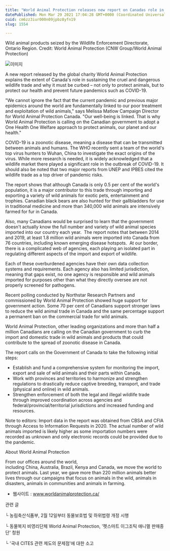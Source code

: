 ```yaml
---
title: "World Animal Protection releases new report on Canadas role in the global commercial wildlife trade"
datePublished: Mon Mar 29 2021 17:04:28 GMT+0000 (Coordinated Universal Time)
cuid: cm6zz3iur000n09jpbz8yfn19
slug: 1554

---
```



Wild animal products seized by the Wildlife Enforcement Directorate, Ontario Region. Credit: World Animal Protection (CNW Group/World Animal Protection)

![이미지](https://cdn.hashnode.com/res/hashnode/image/upload/v1739247569827/c0264391-a08b-4660-945a-3e99b08c92f8.jpeg)

A new report released by the global charity World Animal Protection explains the extent of Canada's role in sustaining the cruel and dangerous wildlife trade and why it must be curbed – not only to protect animals, but to protect our health and prevent future pandemics such as COVID-19.

"We cannot ignore the fact that the current pandemic and previous major epidemics around the world are fundamentally linked to our poor treatment and exploitation of wild animals," says Melissa Matlow Campaign Director for World Animal Protection Canada. "Our well-being is linked. That is why World Animal Protection is calling on the Canadian government to adopt a One Health One Welfare approach to protect animals, our planet and our health."

COVID-19 is a zoonotic disease, meaning a disease that can be transmitted between animals and humans. The WHO recently sent a team of the world's top virus hunters to Wuhan, China to investigate the exact origins of the virus. While more research is needed, it is widely acknowledged that a wildlife market there played a significant role in the outbreak of COVID-19. It should also be noted that two major reports from UNEP and IPBES cited the wildlife trade as a top driver of pandemic risks.

The report shows that although Canada is only 0.5 per cent of the world's population, it is a major contributor to this trade through importing and exporting a variety of wild animals for exotic pets, entertainment and trophies. Canadian black bears are also hunted for their gallbladders for use in traditional medicine and more than 340,000 wild animals are intensively farmed for fur in Canada.

Also, many Canadians would be surprised to learn that the government doesn't actually know the full number and variety of wild animal species imported into our country each year.  The report notes that between 2014 and 2019, at least 1.8 million wild animals were imported into Canada from 76 countries, including known emerging disease hotspots.  At our border, there is a complicated web of agencies, each playing an isolated part in regulating different aspects of the import and export of wildlife.

Each of these overburdened agencies have their own data collection systems and requirements. Each agency also has limited jurisdiction, meaning that gaps exist, no one agency is responsible and wild animals imported for purposes other than what they directly oversee are not properly screened for pathogens.

Recent polling conducted by Northstar Research Partners and commissioned by World Animal Protection showed huge support for government action. Some 70 per cent of Canadians support stronger laws to reduce the wild animal trade in Canada and the same percentage support a permanent ban on the commercial trade for wild animals.

World Animal Protection, other leading organizations and more than half a million Canadians are calling on the Canadian government to curb the import and domestic trade in wild animals and products that could contribute to the spread of zoonotic disease in Canada.

The report calls on the Government of Canada to take the following initial steps:

- Establish and fund a comprehensive system for monitoring the import, export and sale of wild animals and their parts within Canada.
- Work with provinces and territories to harmonize and strengthen regulations to drastically reduce captive breeding, transport, and trade (physical and online) in wild animals.
- Strengthen enforcement of both the legal and illegal wildlife trade through improved coordination across agencies and federal/provincial/territorial jurisdictions and increased funding and resources.

Note to editors: Import data in the report was obtained from CBSA and CFIA through Access to Information Requests in 2020. The actual number of wild animals imported is likely higher as some importation numbers were recorded as unknown and only electronic records could be provided due to the pandemic.

About World Animal Protection

From our offices around the world, including China, Australia, Brazil, Kenya and Canada, we move the world to protect animals. Last year, we gave more than 220 million animals better lives through our campaigns that focus on animals in the wild, animals in disasters, animals in communities and animals in farming.

- 웹사이트 : www.worldanimalprotection.ca/

관련 글

└ 농림축산식품부, 2월 12일부터 동물보호법 및 하위법령 개정 시행

└ 동물복지 비영리단체 World Animal Protection, '펫스마트 이그조틱 애니멀 판매중단' 청원

└ '국내 CITES 관련 제도의 문제점'에 대한 소고